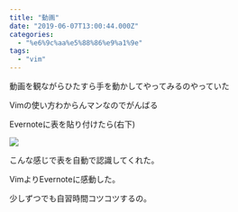 ```yaml
---
title: "動画"
date: "2019-06-07T13:00:44.000Z"
categories: 
  - "%e6%9c%aa%e5%88%86%e9%a1%9e"
tags: 
  - "vim"
---
```


動画を観ながらひたすら手を動かしてやってみるのやっていた

Vimの使い方わからんマンなのでがんばる

Evernoteに表を貼り付けたら(右下)

![](images/20190608_131528495429876137831186.jpg)

こんな感じで表を自動で認識してくれた。

VimよりEvernoteに感動した。

少しずつでも自習時間コツコツするの。
